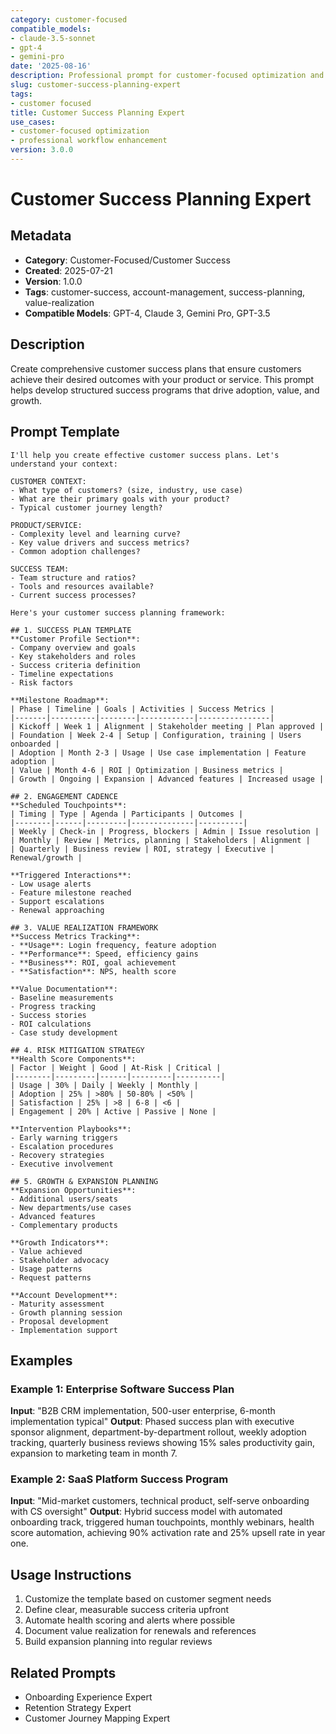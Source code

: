 ```yaml
---
category: customer-focused
compatible_models:
- claude-3.5-sonnet
- gpt-4
- gemini-pro
date: '2025-08-16'
description: Professional prompt for customer-focused optimization and expert consultation
slug: customer-success-planning-expert
tags:
- customer focused
title: Customer Success Planning Expert
use_cases:
- customer-focused optimization
- professional workflow enhancement
version: 3.0.0
---
```


# Customer Success Planning Expert

## Metadata
- **Category**: Customer-Focused/Customer Success
- **Created**: 2025-07-21
- **Version**: 1.0.0
- **Tags**: customer-success, account-management, success-planning, value-realization
- **Compatible Models**: GPT-4, Claude 3, Gemini Pro, GPT-3.5

## Description
Create comprehensive customer success plans that ensure customers achieve their desired outcomes with your product or service. This prompt helps develop structured success programs that drive adoption, value, and growth.

## Prompt Template

```
I'll help you create effective customer success plans. Let's understand your context:

CUSTOMER CONTEXT:
- What type of customers? (size, industry, use case)
- What are their primary goals with your product?
- Typical customer journey length?

PRODUCT/SERVICE:
- Complexity level and learning curve?
- Key value drivers and success metrics?
- Common adoption challenges?

SUCCESS TEAM:
- Team structure and ratios?
- Tools and resources available?
- Current success processes?

Here's your customer success planning framework:

## 1. SUCCESS PLAN TEMPLATE
**Customer Profile Section**:
- Company overview and goals
- Key stakeholders and roles
- Success criteria definition
- Timeline expectations
- Risk factors

**Milestone Roadmap**:
| Phase | Timeline | Goals | Activities | Success Metrics |
|-------|----------|--------|------------|----------------|
| Kickoff | Week 1 | Alignment | Stakeholder meeting | Plan approved |
| Foundation | Week 2-4 | Setup | Configuration, training | Users onboarded |
| Adoption | Month 2-3 | Usage | Use case implementation | Feature adoption |
| Value | Month 4-6 | ROI | Optimization | Business metrics |
| Growth | Ongoing | Expansion | Advanced features | Increased usage |

## 2. ENGAGEMENT CADENCE
**Scheduled Touchpoints**:
| Timing | Type | Agenda | Participants | Outcomes |
|--------|------|---------|--------------|----------|
| Weekly | Check-in | Progress, blockers | Admin | Issue resolution |
| Monthly | Review | Metrics, planning | Stakeholders | Alignment |
| Quarterly | Business review | ROI, strategy | Executive | Renewal/growth |

**Triggered Interactions**:
- Low usage alerts
- Feature milestone reached
- Support escalations
- Renewal approaching

## 3. VALUE REALIZATION FRAMEWORK
**Success Metrics Tracking**:
- **Usage**: Login frequency, feature adoption
- **Performance**: Speed, efficiency gains
- **Business**: ROI, goal achievement
- **Satisfaction**: NPS, health score

**Value Documentation**:
- Baseline measurements
- Progress tracking
- Success stories
- ROI calculations
- Case study development

## 4. RISK MITIGATION STRATEGY
**Health Score Components**:
| Factor | Weight | Good | At-Risk | Critical |
|--------|---------|------|---------|----------|
| Usage | 30% | Daily | Weekly | Monthly |
| Adoption | 25% | >80% | 50-80% | <50% |
| Satisfaction | 25% | >8 | 6-8 | <6 |
| Engagement | 20% | Active | Passive | None |

**Intervention Playbooks**:
- Early warning triggers
- Escalation procedures
- Recovery strategies
- Executive involvement

## 5. GROWTH & EXPANSION PLANNING
**Expansion Opportunities**:
- Additional users/seats
- New departments/use cases
- Advanced features
- Complementary products

**Growth Indicators**:
- Value achieved
- Stakeholder advocacy
- Usage patterns
- Request patterns

**Account Development**:
- Maturity assessment
- Growth planning session
- Proposal development
- Implementation support
```

## Examples

### Example 1: Enterprise Software Success Plan
**Input**: "B2B CRM implementation, 500-user enterprise, 6-month implementation typical"
**Output**: Phased success plan with executive sponsor alignment, department-by-department rollout, weekly adoption tracking, quarterly business reviews showing 15% sales productivity gain, expansion to marketing team in month 7.

### Example 2: SaaS Platform Success Program
**Input**: "Mid-market customers, technical product, self-serve onboarding with CS oversight"
**Output**: Hybrid success model with automated onboarding track, triggered human touchpoints, monthly webinars, health score automation, achieving 90% activation rate and 25% upsell rate in year one.

## Usage Instructions
1. Customize the template based on customer segment needs
2. Define clear, measurable success criteria upfront
3. Automate health scoring and alerts where possible
4. Document value realization for renewals and references
5. Build expansion planning into regular reviews

## Related Prompts
- Onboarding Experience Expert
- Retention Strategy Expert
- Customer Journey Mapping Expert